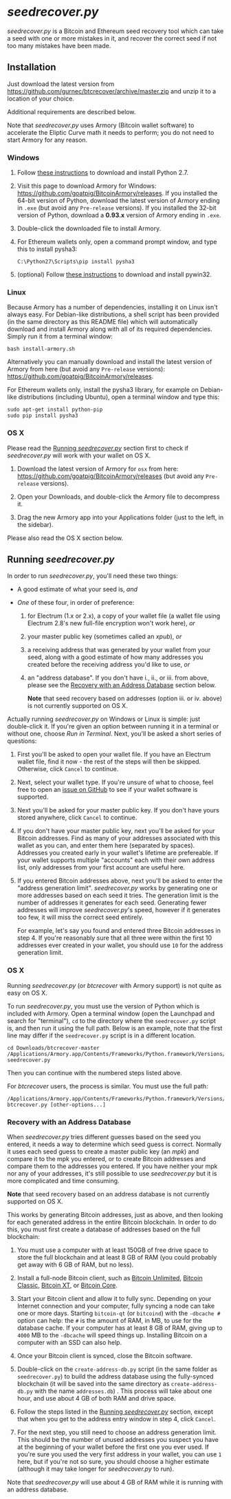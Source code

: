 # *seedrecover.py* #

*seedrecover.py* is a Bitcoin and Ethereum seed recovery tool which can take a seed with one or more mistakes in it, and recover the correct seed if not too many mistakes have been made.


## Installation ##

Just download the latest version from <https://github.com/gurnec/btcrecover/archive/master.zip> and unzip it to a location of your choice.

Additional requirements are described below.

Note that *seedrecover.py* uses Armory (Bitcoin wallet software) to accelerate the Eliptic Curve math it needs to perform; you do not need to start Armory for any reason.

### Windows ###

 1. Follow [these instructions](INSTALL.md#python-27) to download and install Python 2.7.

 2. Visit this page to download Armory for Windows: <https://github.com/goatpig/BitcoinArmory/releases>. If you installed the 64-bit version of Python, download the latest version of Armory ending in `.exe` (but avoid any `Pre-release` versions). If you installed the 32-bit version of Python, download a **0.93.x** version of Armory ending in `.exe`.

 3. Double-click the downloaded file to install Armory.

 4. For Ethereum wallets only, open a command prompt window, and type this to install pysha3:

        C:\Python27\Scripts\pip install pysha3

 5. (optional) Follow [these instructions](INSTALL.md#windows) to download and install pywin32.

### Linux ###

Because Armory has a number of dependencies, installing it on Linux isn't always easy. For Debian-like distributions, a shell script has been provided (in the same directory as this README file) which will automatically download and install Armory along with all of its required dependencies. Simply run it from a terminal window:

    bash install-armory.sh

Alternatively you can manually download and install the latest version of Armory from here (but avoid any `Pre-release` versions): <https://github.com/goatpig/BitcoinArmory/releases>.

For Ethereum wallets only, install the pysha3 library, for example on Debian-like distributions (including Ubuntu), open a terminal window and type this:

    sudo apt-get install python-pip
    sudo pip install pysha3

### OS X ###

Please read the [Running *seedrecover.py*](#running-seedrecoverpy) section first to check if *seedrecover.py* will work with your wallet on OS X.

 1. Download the latest version of Armory for `osx` from here: <https://github.com/goatpig/BitcoinArmory/releases> (but avoid any `Pre-release` versions).

 2. Open your Downloads, and double-click the Armory file to decompress it.

 3. Drag the new Armory app into your Applications folder (just to the left, in the sidebar).

Please also read the OS X section below.


## Running *seedrecover.py* ##

In order to run *seedrecover.py*, you'll need these two things:

 * A good estimate of what your seed is, *and*

 * *One* of these four, in order of preference:
     1. for Electrum (1.x or 2.x), a copy of your wallet file (a wallet file using Electrum 2.8's new full-file encryption won't work here), *or*
     2. your master public key (sometimes called an *xpub*), *or*
     3. a receiving address that was generated by your wallet from your seed, along with a good estimate of how many addresses you created before the receiving address you'd like to use, *or*
     4. an "address database". If you don't have i., ii., or iii. from above, please see the [Recovery with an Address Database](#recovery-with-an-address-database) section below.

        **Note** that seed recovery based on addresses (option iii. or iv. above) is not currently supported on OS X.

Actually running *seedrecover.py* on Windows or Linux is simple: just double-click it. If you're given an option between running it in a terminal or without one, choose *Run in Terminal*. Next, you'll be asked a short series of questions:

 1. First you'll be asked to open your wallet file. If you have an Electrum wallet file, find it now - the rest of the steps will then be skipped. Otherwise, click `Cancel` to continue.

 2. Next, select your wallet type. If you're unsure of what to choose, feel free to open an [issue on GitHub](https://github.com/gurnec/btcrecover/issues/new) to see if your wallet software is supported. 

 3. Next you'll be asked for your master public key. If you don't have yours stored anywhere, click `Cancel` to continue.

 4. If you don't have your master public key, next you'll be asked for your Bitcoin addresses. Find as many of your addresses associated with this wallet as you can, and enter them here (separated by spaces). Addresses you created early in your wallet's lifetime are prefereable. If your wallet supports multiple "accounts" each with their own address list, only addresses from your first account are useful here.

 5. If you entered Bitcoin addresses above, next you'll be asked to enter the "address generation limit". *seedrecover.py* works by generating one or more addresses based on each seed it tries. The generation limit is the number of addresses it generates for each seed. Generating fewer addresses will improve *seedrecover.py*'s speed, however if it generates too few, it will miss the correct seed entirely.
 
    For example, let's say you found and entered three Bitcoin addresses in step 4. If you're reasonably sure that all three were within the first 10 addresses ever created in your wallet, you should use `10` for the address generation limit.

### OS X ###

Running *seedrecover.py* (or *btcrecover* with Armory support) is not quite as easy on OS X.

To run *seedrecover.py*, you must use the version of Python which is included with Armory. Open a terminal window (open the Launchpad and search for "terminal"), `cd` to the directory where the `seedrecover.py` script is, and then run it using the full path. Below is an example, note that the first line may differ if the `seedrecover.py` script is in a different location.

    cd Downloads/btcrecover-master
    /Applications/Armory.app/Contents/Frameworks/Python.framework/Versions/2.7/bin/python seedrecover.py

Then you can continue with the numbered steps listed above.

For *btcrecover* users, the process is similar. You must use the full path:

    /Applications/Armory.app/Contents/Frameworks/Python.framework/Versions/2.7/bin/python btcrecover.py [other-options...]

### Recovery with an Address Database ###

When *seedrecover.py* tries different guesses based on the seed you entered, it needs a way to determine which seed guess is correct. Normally it uses each seed guess to create a master public key (an *mpk*) and compare it to the mpk you entered, or to create Bitcoin addresses and compare them to the addresses you entered. If you have neither your mpk nor any of your addresses, it's still possible to use *seedrecover.py* but it is more complicated and time consuming.

**Note** that seed recovery based on an address database is not currently supported on OS X.

This works by generating Bitcoin addresses, just as above, and then looking for each generated address in the entire Bitcoin blockchain. In order to do this, you must first create a database of addresses based on the full blockchain:

 1. You must use a computer with at least 150GB of free drive space to store the full blockchain and at least 8 GB of RAM (you could probably get away with 6 GB of RAM, but no less).

 2. Install a full-node Bitcoin client, such as [Bitcoin Unlimited](https://www.bitcoinunlimited.info/), [Bitcoin Classic](https://bitcoinclassic.com/), [Bitcoin XT](https://bitcoinxt.software/), or [Bitcoin Core](https://bitcoincore.org/).

 3. Start your Bitcoin client and allow it to fully sync. Depending on your Internet connection and your computer, fully syncing a node can take one or more days. Starting `bitcoin-qt` (or `bitcoind`) with the `-dbcache #` option can help: the `#` is the amount of RAM, in MB, to use for the database cache. If your computer has at least 8 GB of RAM, giving up to `4000` MB to the `-dbcache` will speed things up. Installing Bitcoin on a computer with an SSD can also help.

 4. Once your Bitcoin client is synced, close the Bitcoin software.

 5. Double-click on the `create-address-db.py` script (in the same folder as `seedrecover.py`) to build the address database using the fully-synced blockchain (it will be saved into the same directory as `create-address-db.py` with the name `addresses.db`) . This process will take about one hour, and use about 4 GB of both RAM and drive space.

 6. Follow the steps listed in the [Running *seedrecover.py*](#running-seedrecoverpy) section, except that when you get to the address entry window in step 4, click `Cancel`.

 7. For the next step, you still need to choose an address generation limit. This should be the number of unused addresses you suspect you have at the beginning of your wallet before the first one you ever used. If you're sure you used the very first address in your wallet, you can use `1` here, but if you're not so sure, you should choose a higher estimate (although it may take longer for *seedrecover.py* to run).

Note that *seedrecover.py* will use about 4 GB of RAM while it is running with an address database.
